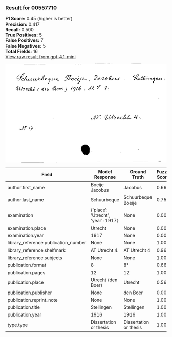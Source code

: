 ### Result for 00557710
**F1 Score:** 0.45 (higher is better)<br>**Precision:** 0.417<br>**Recall:** 0.500<br>**True Positives:** 5<br>**False Positives:** 7<br>**False Negatives:** 5<br>**Total Fields:** 16<br>[View raw result from gpt-4.1-mini](https://github.com/RISE-UNIBAS/humanities_data_benchmark/blob/main/results/2025-09-02/T0161/request_T0161_00557710.json)

<img src="https://github.com/RISE-UNIBAS/humanities_data_benchmark/blob/main/benchmarks/zettelkatalog/images/00557710.jpg?raw=true" alt="00557710" width="600px">

| Field | Model Response | Ground Truth | Fuzzy Score | Match |
|-------|----------------|--------------|-------------|-------|
| author.first_name | Boeije Jacobus | Jacobus | 0.667 | ❌ |
| author.last_name | Schuurbeque | Schuurbeque Boeije | 0.759 | ❌ |
| examination | {'place': 'Utrecht', 'year': 1917} | None | 0.000 | ❌ |
| examination.place | Utrecht | None | 0.000 | ❌ |
| examination.year | 1917 | None | 0.000 | ❌ |
| library_reference.publication_number | None | None | 1.000 | ✅ |
| library_reference.shelfmark | AT Utrecht 4. | AT Utrecht 4 | 0.960 | ✅ |
| library_reference.subjects | None | None | 1.000 | ✅ |
| publication.format | 8 | 8° | 0.667 | ❌ |
| publication.pages | 12 | 12 | 1.000 | ✅ |
| publication.place | Utrecht (den Boer) | Utrecht | 0.560 | ❌ |
| publication.publisher | None | den Boer | 0.000 | ❌ |
| publication.reprint_note | None | None | 1.000 | ✅ |
| publication.title | Stellingen | Stellingen | 1.000 | ✅ |
| publication.year | 1916 | 1916 | 1.000 | ✅ |
| type.type | Dissertation or thesis | Dissertation or thesis | 1.000 | ✅ |

